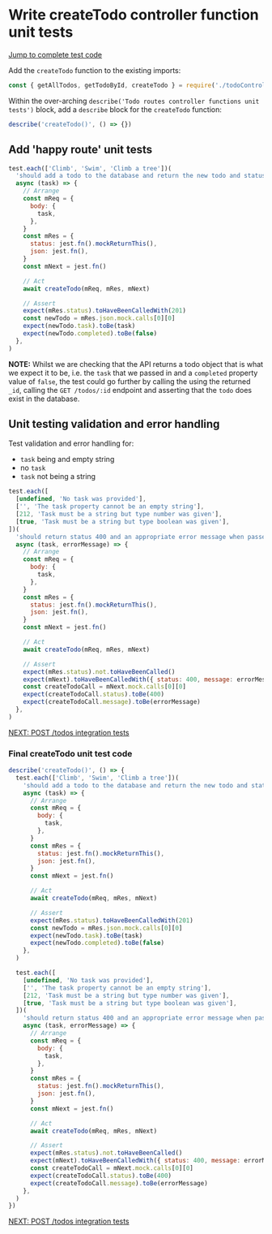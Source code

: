 # Write createTodo controller function unit tests

[Jump to complete test code](#final-createtodo-unit-test-code)

Add the `createTodo` function to the existing imports:

```javascript
const { getAllTodos, getTodoById, createTodo } = require('./todoController')
```

Within the over-arching `describe('Todo routes controller functions unit tests')` block, add a `describe` block for the `createTodo` function:

```javascript
describe('createTodo()', () => {})
```

## Add 'happy route' unit tests

```javascript
test.each(['Climb', 'Swim', 'Climb a tree'])(
  'should add a todo to the database and return the new todo and status 201 when passed task: "%s"',
  async (task) => {
    // Arrange
    const mReq = {
      body: {
        task,
      },
    }
    const mRes = {
      status: jest.fn().mockReturnThis(),
      json: jest.fn(),
    }
    const mNext = jest.fn()

    // Act
    await createTodo(mReq, mRes, mNext)

    // Assert
    expect(mRes.status).toHaveBeenCalledWith(201)
    const newTodo = mRes.json.mock.calls[0][0]
    expect(newTodo.task).toBe(task)
    expect(newTodo.completed).toBe(false)
  },
)
```

**NOTE:** Whilst we are checking that the API returns a todo object that is what we expect it to be, i.e. the `task` that we passed in and a `completed`
property value of `false`, the test could go further by calling the using the returned `_id`, calling the `GET /todos/:id` endpoint and asserting that the `todo` does exist in the database.

## Unit testing validation and error handling

Test validation and error handling for:

- `task` being and empty string
- no `task`
- `task` not being a string

```javascript
test.each([
  [undefined, 'No task was provided'],
  ['', 'The task property cannot be an empty string'],
  [212, 'Task must be a string but type number was given'],
  [true, 'Task must be a string but type boolean was given'],
])(
  'should return status 400 and an appropriate error message when passed task: "%s"',
  async (task, errorMessage) => {
    // Arrange
    const mReq = {
      body: {
        task,
      },
    }
    const mRes = {
      status: jest.fn().mockReturnThis(),
      json: jest.fn(),
    }
    const mNext = jest.fn()

    // Act
    await createTodo(mReq, mRes, mNext)

    // Assert
    expect(mRes.status).not.toHaveBeenCalled()
    expect(mNext).toHaveBeenCalledWith({ status: 400, message: errorMessage })
    const createTodoCall = mNext.mock.calls[0][0]
    expect(createTodoCall.status).toBe(400)
    expect(createTodoCall.message).toBe(errorMessage)
  },
)
```

[NEXT: POST /todos integration tests](4c_createTodo_integrationTests.md)

### Final createTodo unit test code

```javascript
describe('createTodo()', () => {
  test.each(['Climb', 'Swim', 'Climb a tree'])(
    'should add a todo to the database and return the new todo and status 201 when passed task: "%s"',
    async (task) => {
      // Arrange
      const mReq = {
        body: {
          task,
        },
      }
      const mRes = {
        status: jest.fn().mockReturnThis(),
        json: jest.fn(),
      }
      const mNext = jest.fn()

      // Act
      await createTodo(mReq, mRes, mNext)

      // Assert
      expect(mRes.status).toHaveBeenCalledWith(201)
      const newTodo = mRes.json.mock.calls[0][0]
      expect(newTodo.task).toBe(task)
      expect(newTodo.completed).toBe(false)
    },
  )

  test.each([
    [undefined, 'No task was provided'],
    ['', 'The task property cannot be an empty string'],
    [212, 'Task must be a string but type number was given'],
    [true, 'Task must be a string but type boolean was given'],
  ])(
    'should return status 400 and an appropriate error message when passed task: "%s"',
    async (task, errorMessage) => {
      // Arrange
      const mReq = {
        body: {
          task,
        },
      }
      const mRes = {
        status: jest.fn().mockReturnThis(),
        json: jest.fn(),
      }
      const mNext = jest.fn()

      // Act
      await createTodo(mReq, mRes, mNext)

      // Assert
      expect(mRes.status).not.toHaveBeenCalled()
      expect(mNext).toHaveBeenCalledWith({ status: 400, message: errorMessage })
      const createTodoCall = mNext.mock.calls[0][0]
      expect(createTodoCall.status).toBe(400)
      expect(createTodoCall.message).toBe(errorMessage)
    },
  )
})
```

[NEXT: POST /todos integration tests](4c_createTodo_integrationTests.md)
